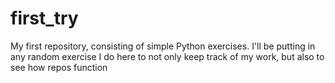 # first_try
My first repository, consisting of simple Python exercises. I'll be putting in any random exercise I do here to not only keep track of my work, but also to see how repos function
